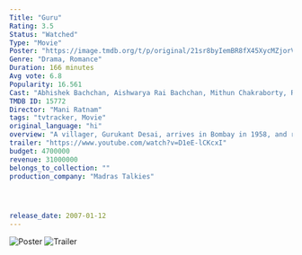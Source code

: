 ```yaml
---
Title: "Guru" 
Rating: 3.5
Status: "Watched"
Type: "Movie"
Poster: "https://image.tmdb.org/t/p/original/21sr8byIemBR8fX45XycMZjorV9.jpg"
Genre: "Drama, Romance"
Duration: 166 minutes
Avg vote: 6.8
Popularity: 16.561
Cast: "Abhishek Bachchan, Aishwarya Rai Bachchan, Mithun Chakraborty, R. Madhavan, Vidya Balan, Arya Babbar, Mallika Sherawat, Prathap Pothan, Sachin Khedekar, Manoj Joshi"
TMDB ID: 15772
Director: "Mani Ratnam"
tags: "tvtracker, Movie"
original_language: "hi"
overview: "A villager, Gurukant Desai, arrives in Bombay in 1958, and rises from its streets to become the biggest tycoon in India."
trailer: "https://www.youtube.com/watch?v=D1eE-lCKcxI"
budget: 4700000
revenue: 31000000
belongs_to_collection: ""
production_company: "Madras Talkies"




release_date: 2007-01-12
---
```

![Poster](https://image.tmdb.org/t/p/original/21sr8byIemBR8fX45XycMZjorV9.jpg)
![Trailer](https://www.youtube.com/watch?v=D1eE-lCKcxI)